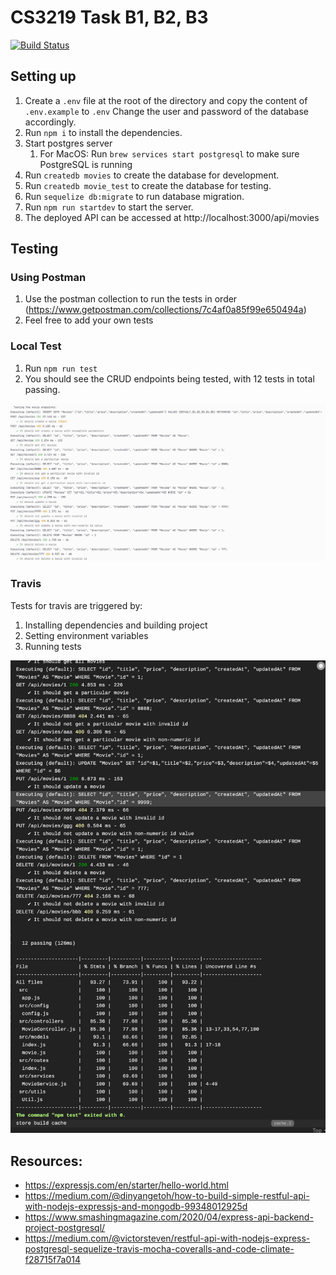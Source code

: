 # CS3219 Task B1, B2, B3

[![Build Status](https://app.travis-ci.com/keane-123/cs3219-taskb.svg?token=MaHWy7usFLCw5aP2t2ft&branch=master)](https://app.travis-ci.com/keane-123/cs3219-taskb)

## Setting up
1. Create a `.env` file at the root of the directory and copy the content of `.env.example` to `.env` Change the user and password of the database accordingly. 
2. Run `npm i` to install the dependencies. 
3. Start postgres server
   1. For MacOS: Run `brew services start postgresql` to make sure PostgreSQL is running
4. Run `createdb movies` to create the database for development. 
5. Run `createdb movie_test` to create the database for testing. 
6. Run `sequelize db:migrate` to run database migration. 
7. Run `npm run startdev` to start the server.
8. The deployed API can be accessed at http://localhost:3000/api/movies

## Testing

### Using Postman
1. Use the postman collection to run the tests in order (https://www.getpostman.com/collections/7c4af0a85f99e650494a)
2. Feel free to add your own tests

### Local Test
1. Run `npm run test`
2. You should see the CRUD endpoints being tested, with 12 tests in total passing.

![img.png](localTests.png)

### Travis
Tests for travis are triggered by:
1. Installing dependencies and building project
2. Setting environment variables
3. Running tests

![img.png](travisTests.png)


## Resources:
* https://expressjs.com/en/starter/hello-world.html
* https://medium.com/@dinyangetoh/how-to-build-simple-restful-api-with-nodejs-expressjs-and-mongodb-99348012925d
* https://www.smashingmagazine.com/2020/04/express-api-backend-project-postgresql/
* https://medium.com/@victorsteven/restful-api-with-nodejs-express-postgresql-sequelize-travis-mocha-coveralls-and-code-climate-f28715f7a014
